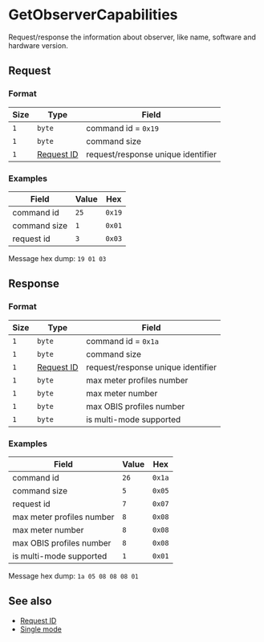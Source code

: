 # GetObserverCapabilities

Request/response the information about observer, like name, software and hardware version.


## Request

### Format

| Size | Type                                 | Field                              |
| ---- | ------------------------------------ | ---------------------------------- |
| `1`  | `byte`                               | command id = `0x19`                |
| `1`  | `byte`                               | command size                       |
| `1`  | [Request ID](../types.md#request-id) | request/response unique identifier |


### Examples

| Field        | Value | Hex    |
| ------------ | ----- | ------ |
| command id   | `25`  | `0x19` |
| command size | `1`   | `0x01` |
| request id   | `3`   | `0x03` |

Message hex dump: `19 01 03`


## Response

### Format

| Size | Type                                 | Field                              |
| ---- | ------------------------------------ | ---------------------------------- |
| `1`  | `byte`                               | command id = `0x1a`                |
| `1`  | `byte`                               | command size                       |
| `1`  | [Request ID](../types.md#request-id) | request/response unique identifier |
| `1`  | `byte`                               | max meter profiles number          |
| `1`  | `byte`                               | max meter number                   |
| `1`  | `byte`                               | max OBIS profiles number           |
| `1`  | `byte`                               | is multi-mode supported            |


### Examples

| Field                     | Value | Hex    |
| ------------------------- | ----- | ------ |
| command id                | `26`  | `0x1a` |
| command size              | `5`   | `0x05` |
| request id                | `7`   | `0x07` |
| max meter profiles number | `8`   | `0x08` |
| max meter number          | `8`   | `0x08` |
| max OBIS profiles number  | `8`   | `0x08` |
| is multi-mode supported   | `1`   | `0x01` |

Message hex dump: `1a 05 08 08 08 01`


## See also

* [Request ID](../types.md#request-id)
* [Single mode](../single-mode.md)
